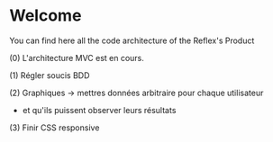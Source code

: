 # Welcome

You can find here all the code architecture of the Reflex's Product


(0) L'architecture MVC est en cours.

(1) Régler soucis BDD

(2) Graphiques -> mettres données arbitraire pour chaque utilisateur
  + et qu'ils puissent observer leurs résultats

(3) Finir CSS responsive

